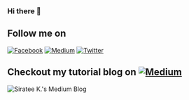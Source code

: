 ### Hi there 👋

<!--
**sirateek/sirateek** is a ✨ _special_ ✨ repository because its `README.md` (this file) appears on your GitHub profile.

Here are some ideas to get you started:

- 🔭 I’m currently working on ...
- 🌱 I’m currently learning ...
- 👯 I’m looking to collaborate on ...
- 🤔 I’m looking for help with ...
- 💬 Ask me about ...
- 📫 How to reach me: ...
- 😄 Pronouns: ...
- ⚡ Fun fact: ...
-->

## Follow me on
[![Facebook](http://img.shields.io/badge/-Facebook-3B5998?style=flat&logo=facebook&logoColor=white)][facebook]
[![Medium](http://img.shields.io/badge/-Medium-black?style=flat&logo=medium&logoColor=white)][medium]
[![Twitter](http://img.shields.io/badge/-Twitter-1DA1F2?style=flat&logo=twitter&logoColor=white)][twitter]

## Checkout my tutorial blog on [![Medium](http://img.shields.io/badge/-Medium-black?style=flat&logo=medium&logoColor=white)][medium]
![Siratee K.'s Medium Blog](https://github-cards-external-blogs-ten.vercel.app/getMediumBlogs?username=sirateek&type=horizontal)

[medium]: https://medium.com/@sirateek
[twitter]: https://twitter.com/@sirateek28
[facebook]: https://facebook.com/sirateek
